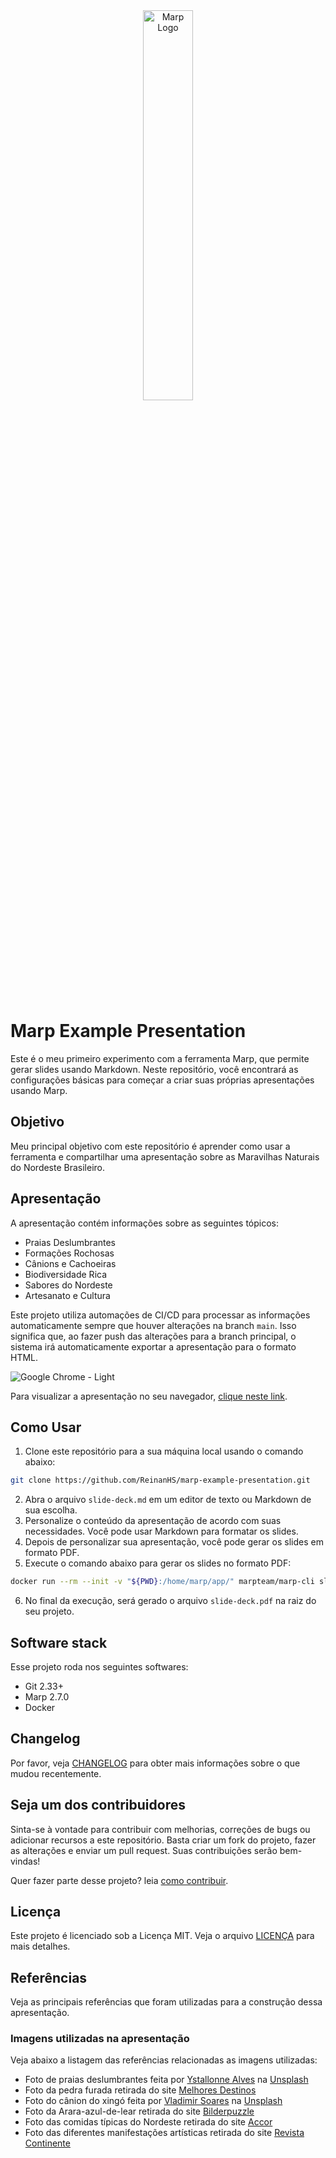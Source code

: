 <div align="center">
   <img src="https://marp.app/assets/marp.svg" alt="Marp Logo" width="40%">
</div><br>

# Marp Example Presentation

Este é o meu primeiro experimento com a ferramenta Marp, que permite gerar slides usando Markdown. Neste repositório, você encontrará as configurações básicas para começar a criar suas próprias apresentações usando Marp. 

## Objetivo

Meu principal objetivo com este repositório é aprender como usar a ferramenta e compartilhar uma apresentação sobre as Maravilhas Naturais do Nordeste Brasileiro.

## Apresentação

A apresentação contém informações sobre as seguintes tópicos:

- Praias Deslumbrantes
- Formações Rochosas
- Cânions e Cachoeiras
- Biodiversidade Rica
- Sabores do Nordeste
- Artesanato e Cultura

Este projeto utiliza automações de CI/CD para processar as informações automaticamente sempre que houver alterações na branch `main`. Isso significa que, ao fazer push das alterações para a branch principal, o sistema irá automaticamente exportar a apresentação para o formato HTML.

![Google Chrome - Light](https://github.com/ReinanHS/marp-example-presentation/assets/28494067/e46db1e1-0f1c-4f13-b669-5775227bfa6c)

Para visualizar a apresentação no seu navegador, [clique neste link](https://reinanhs.github.io/marp-example-presentation/). 

## Como Usar

1. Clone este repositório para a sua máquina local usando o comando abaixo:

```bash
git clone https://github.com/ReinanHS/marp-example-presentation.git
```

2. Abra o arquivo `slide-deck.md` em um editor de texto ou Markdown de sua escolha.
3. Personalize o conteúdo da apresentação de acordo com suas necessidades. Você pode usar Markdown para formatar os slides.
4. Depois de personalizar sua apresentação, você pode gerar os slides em formato PDF.
5. Execute o comando abaixo para gerar os slides no formato PDF:

```bash
docker run --rm --init -v "${PWD}:/home/marp/app/" marpteam/marp-cli slide-deck.md --pdf
```

6. No final da execução, será gerado o arquivo `slide-deck.pdf` na raiz do seu projeto.

## Software stack

Esse projeto roda nos seguintes softwares:

- Git 2.33+
- Marp 2.7.0
- Docker

## Changelog

Por favor, veja [CHANGELOG](CHANGELOG.md) para obter mais informações sobre o que mudou recentemente.

## Seja um dos contribuidores

Sinta-se à vontade para contribuir com melhorias, correções de bugs ou adicionar recursos a este repositório. Basta criar um fork do projeto, fazer as alterações e enviar um pull request. Suas contribuições serão bem-vindas!

Quer fazer parte desse projeto? leia [como contribuir](CONTRIBUTING.md).

## Licença

Este projeto é licenciado sob a Licença MIT. Veja o arquivo [LICENÇA](LICENSE.md) para mais detalhes.

## Referências

Veja as principais referências que foram utilizadas para a construção dessa apresentação. 

### Imagens utilizadas na apresentação

Veja abaixo a listagem das referências relacionadas as imagens utilizadas:

- Foto de praias deslumbrantes feita por [Ystallonne Alves](https://unsplash.com/pt-br/@ystallonne?utm_source=unsplash&utm_medium=referral&utm_content=creditCopyText) na [Unsplash](https://unsplash.com/pt-br/fotografias/7VWcujLDF2o?utm_source=unsplash&utm_medium=referral&utm_content=creditCopyText)
- Foto da pedra furada retirada do site [Melhores Destinos](https://guia.melhoresdestinos.com.br/pedra-furada-17-149-l.html)
- Foto do cânion do xingó feita por [Vladimir Soares](https://unsplash.com/pt-br/@vlad_soares?utm_source=unsplash&utm_medium=referral&utm_content=creditCopyText) na [Unsplash](https://unsplash.com/pt-br/fotografias/vt36W7A5m3I?utm_source=unsplash&utm_medium=referral&utm_content=creditCopyText)
- Foto da Arara-azul-de-lear retirada do site [Bilderpuzzle](https://www.bilderpuzzle.de/puzzle-farbenfrohe-papageien-hyazinth-ara.-1000-teile-puzzle-hyazinth-ara-anodorhynchus-hyacinthinu)
- Foto das comidas típicas do Nordeste retirada do site [Accor](https://ibis.accor.com/pt-br/editorial/article/pratos-tipicos-culinaria-nordestina-5-7944-v7019.shtml)
- Foto das diferentes manifestações artísticas retirada do site [Revista Continente](https://revistacontinente.com.br/edicoes/128/renda--feita-de-fios-e-pontos)